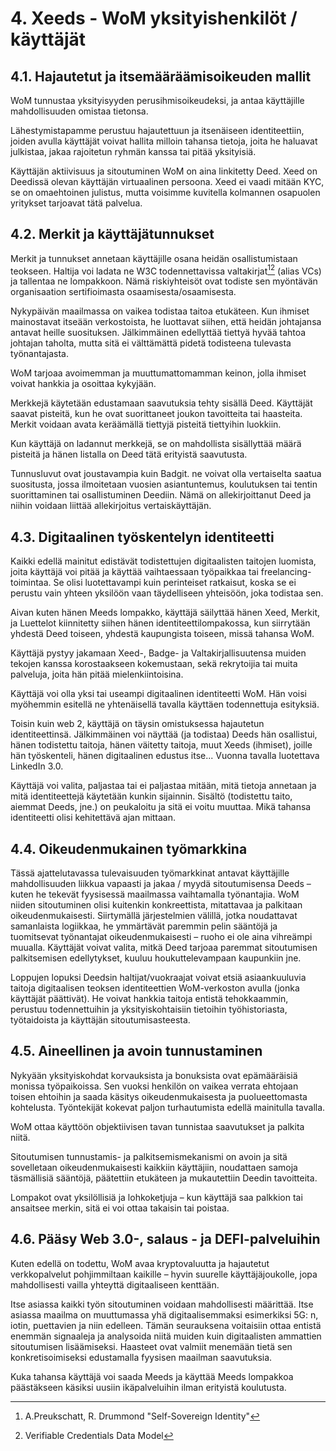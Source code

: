 # 4. Xeeds - WoM yksityishenkilöt / käyttäjät

## 4.1. Hajautetut ja itsemääräämisoikeuden mallit

WoM tunnustaa yksityisyyden perusihmisoikeudeksi, ja antaa käyttäjille mahdollisuuden omistaa tietonsa.

Lähestymistapamme perustuu hajautettuun ja itsenäiseen identiteettiin, joiden avulla käyttäjät voivat hallita milloin tahansa tietoja, joita he haluavat julkistaa, jakaa rajoitetun ryhmän kanssa tai pitää yksityisiä.

Käyttäjän aktiivisuus ja sitoutuminen WoM on aina linkitetty Deed. Xeed on Deedissä olevan käyttäjän virtuaalinen persoona. Xeed ei vaadi mitään KYC, se on omaehtoinen julistus, mutta voisimme kuvitella kolmannen osapuolen yritykset tarjoavat tätä palvelua.

## 4.2. Merkit ja käyttäjätunnukset

Merkit ja tunnukset annetaan käyttäjille osana heidän osallistumistaan teokseen. Haltija voi ladata ne W3C todennettavissa valtakirjat[^7][^8] (alias VCs) ja tallentaa ne lompakkoon. Nämä riskiyhteisöt ovat todiste sen myöntävän organisaation sertifioimasta osaamisesta/osaamisesta.

Nykypäivän maailmassa on vaikea todistaa taitoa etukäteen. Kun ihmiset mainostavat itseään verkostoista, he luottavat siihen, että heidän johtajansa antavat heille suosituksen. Jälkimmäinen edellyttää tiettyä hyvää tahtoa johtajan taholta, mutta sitä ei välttämättä pidetä todisteena tulevasta työnantajasta.

WoM tarjoaa avoimemman ja muuttumattomamman keinon, jolla ihmiset voivat hankkia ja osoittaa kykyjään.

Merkkejä käytetään edustamaan saavutuksia tehty sisällä Deed. Käyttäjät saavat pisteitä, kun he ovat suorittaneet joukon tavoitteita tai haasteita. Merkit voidaan avata keräämällä tiettyjä pisteitä tiettyihin luokkiin.

Kun käyttäjä on ladannut merkkejä, se on mahdollista sisällyttää määrä pisteitä ja hänen listalla on Deed tätä erityistä saavutusta.

Tunnusluvut ovat joustavampia kuin Badgit. ne voivat olla vertaiselta saatua suositusta, jossa ilmoitetaan vuosien asiantuntemus, koulutuksen tai tentin suorittaminen tai osallistuminen Deediin. Nämä on allekirjoittanut Deed ja niihin voidaan liittää allekirjoitus vertaiskäyttäjän.

## 4.3. Digitaalinen työskentelyn identiteetti

Kaikki edellä mainitut edistävät todistettujen digitaalisten taitojen luomista, joita käyttäjä voi pitää ja käyttää vaihtaessaan työpaikkaa tai freelancing-toimintaa. Se olisi luotettavampi kuin perinteiset ratkaisut, koska se ei perustu vain yhteen yksilöön vaan täydelliseen yhteisöön, joka todistaa sen.

Aivan kuten hänen Meeds lompakko, käyttäjä säilyttää hänen Xeed, Merkit, ja Luettelot kiinnitetty siihen hänen identiteettilompakossa, kun siirrytään yhdestä Deed toiseen, yhdestä kaupungista toiseen, missä tahansa WoM.

Käyttäjä pystyy jakamaan Xeed-, Badge- ja Valtakirjallisuutensa muiden tekojen kanssa korostaakseen kokemustaan, sekä rekrytoijia tai muita palveluja, joita hän pitää mielenkiintoisina.

Käyttäjä voi olla yksi tai useampi digitaalinen identiteetti WoM. Hän voisi myöhemmin esitellä ne yhtenäisellä tavalla käyttäen todennettuja esityksiä.

Toisin kuin web 2, käyttäjä on täysin omistuksessa hajautetun identiteettinsä. Jälkimmäinen voi näyttää (ja todistaa) Deeds hän osallistui, hänen todistettu taitoja, hänen väitetty taitoja, muut Xeeds (ihmiset), joille hän työskenteli, hänen digitaalinen edustus itse... Vuonna tavalla luotettava LinkedIn 3.0.

Käyttäjä voi valita, paljastaa tai ei paljastaa mitään, mitä tietoja annetaan ja mitä identiteettejä käytetään kunkin sijainnin. Sisältö (todistettu taito, aiemmat Deeds, jne.) on peukaloitu ja sitä ei voitu muuttaa. Mikä tahansa identiteetti olisi kehitettävä ajan mittaan.

## 4.4. Oikeudenmukainen työmarkkina

Tässä ajattelutavassa tulevaisuuden työmarkkinat antavat käyttäjille mahdollisuuden liikkua vapaasti ja jakaa / myydä sitoutumisensa Deeds – kuten he tekevät fyysisessä maailmassa vaihtamalla työnantajia. WoM niiden sitoutuminen olisi kuitenkin konkreettista, mitattavaa ja palkitaan oikeudenmukaisesti. Siirtymällä järjestelmien välillä, jotka noudattavat samanlaista logiikkaa, he ymmärtävät paremmin pelin sääntöjä ja tuomitsevat työnantajat oikeudenmukaisesti – ruoho ei ole aina vihreämpi muualla. Käyttäjät voivat valita, mitkä Deed tarjoaa paremmat sitoutumisen palkitsemisen edellytykset, kuuluu houkuttelevampaan kaupunkiin jne.

Loppujen lopuksi Deedsin haltijat/vuokraajat voivat etsiä asiaankuuluvia taitoja digitaalisen teoksen identiteettien WoM-verkoston avulla (jonka käyttäjät päättivät). He voivat hankkia taitoja entistä tehokkaammin, perustuu todennettuihin ja yksityiskohtaisiin tietoihin työhistoriasta, työtaidoista ja käyttäjän sitoutumisasteesta.

## 4.5. Aineellinen ja avoin tunnustaminen

Nykyään yksityiskohdat korvauksista ja bonuksista ovat epämääräisiä monissa työpaikoissa. Sen vuoksi henkilön on vaikea verrata ehtojaan toisen ehtoihin ja saada käsitys oikeudenmukaisesta ja puolueettomasta kohtelusta. Työntekijät kokevat paljon turhautumista edellä mainitulla tavalla.

WoM ottaa käyttöön objektiivisen tavan tunnistaa saavutukset ja palkita niitä.

Sitoutumisen tunnustamis- ja palkitsemismekanismi on avoin ja sitä sovelletaan oikeudenmukaisesti kaikkiin käyttäjiin, noudattaen samoja täsmällisiä sääntöjä, päätettiin etukäteen ja mukautettiin Deedin tavoitteita.

Lompakot ovat yksilöllisiä ja lohkoketjuja – kun käyttäjä saa palkkion tai ansaitsee merkin, sitä ei voi ottaa takaisin tai poistaa.

## 4.6. Pääsy Web 3.0-, salaus - ja DEFI-palveluihin

Kuten edellä on todettu, WoM avaa kryptovaluutta ja hajautetut verkkopalvelut pohjimmiltaan kaikille – hyvin suurelle käyttäjäjoukolle, jopa mahdollisesti vailla yhteyttä digitaaliseen kenttään.

Itse asiassa kaikki työn sitoutuminen voidaan mahdollisesti määrittää. Itse asiassa maailma on muuttumassa yhä digitaalisemmaksi esimerkiksi 5G: n, iotin, puettavien ja niin edelleen. Tämän seurauksena voitaisiin ottaa entistä enemmän signaaleja ja analysoida niitä muiden kuin digitaalisten ammattien sitoutumisen lisäämiseksi. Haasteet ovat valmiit menemään tietä sen konkretisoimiseksi edustamalla fyysisen maailman saavutuksia.

Kuka tahansa käyttäjä voi saada Meeds ja käyttää Meeds lompakkoa päästäkseen käsiksi uusiin ikäpalveluihin ilman erityistä koulutusta.

[^7]: A.Preukschatt, R. Drummond "Self-Sovereign Identity"
[^8]: Verifiable Credentials Data Model
